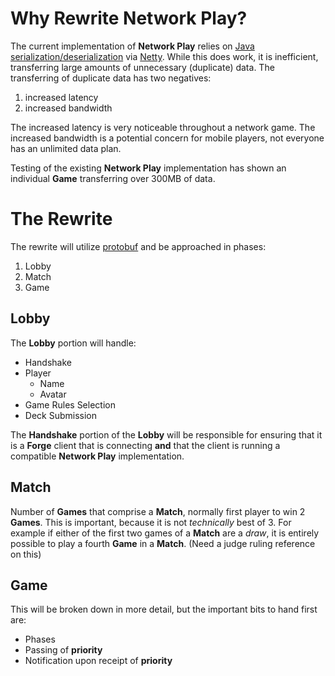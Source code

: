 # Why Rewrite Network Play?

The current implementation of **Network Play** relies on [Java serialization/deserialization](https://www.geeksforgeeks.org/serialization-in-java/) via [Netty](https://netty.io/).  While this does work, it is inefficient, transferring large amounts of unnecessary (duplicate) data.  The transferring of duplicate data has two negatives:

1. increased latency
2. increased bandwidth

The increased latency is very noticeable throughout a network game.
The increased bandwidth is a potential concern for mobile players, not everyone has an unlimited data plan.

Testing of the existing **Network Play** implementation has shown an individual **Game** transferring over 300MB of data.

# The Rewrite

The rewrite will utilize [protobuf](https://developers.google.com/protocol-buffers) and be approached in phases:

1. Lobby
2. Match
3. Game

## Lobby

The **Lobby** portion will handle:

* Handshake
* Player
  * Name
  * Avatar
* Game Rules Selection
* Deck Submission

The **Handshake** portion of the **Lobby** will be responsible for ensuring that it is a **Forge** client that is connecting **and** that the client is running a compatible **Network Play** implementation.

## Match

Number of **Games** that comprise a **Match**, normally first player to win 2 **Games**.  This is important, because it is not *technically* best of 3.  For example if either of the first two games of a **Match** are a *draw*, it is entirely possible to play a fourth **Game** in a **Match**. (Need a judge ruling reference on this)

## Game

This will be broken down in more detail, but the important bits to hand first are:

* Phases
* Passing of **priority**
* Notification upon receipt of **priority**
